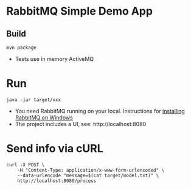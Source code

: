 # RabbitMQ Simple Demo App

## Build
```
mvn package
```

* Tests use in memory ActiveMQ

# Run
```
java -jar target/xxx
```

* You need RabbitMQ running on your local. Instructions for [installing RabbitMQ on Windows](https://www.rabbitmq.com/install-windows.html)
* The project includes a UI, see: http://localhost:8080

# Send info via cURL
```
curl -X POST \ 
    -H "Content-Type: application/x-www-form-urlencoded" \
    --data-urlencode "message=$(cat target/model.txt)" \ 
    http://localhost:8080/process
```
